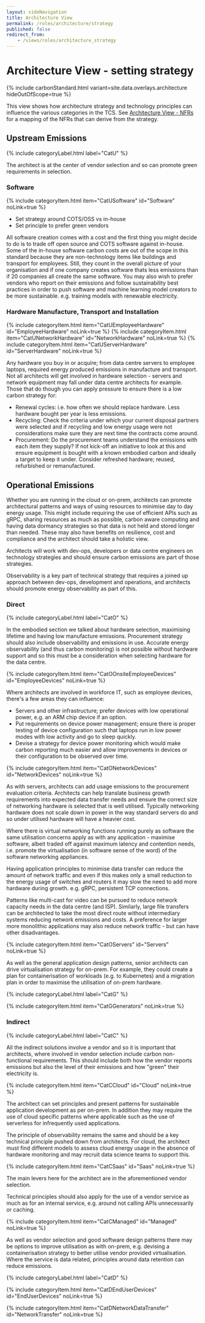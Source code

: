 ```yaml
---
layout: sideNavigation
title: Architecture View
permalink: /roles/architecture/strategy
published: false
redirect_from:
    - /views/roles/architecture_strategy
---
```


# Architecture View - setting strategy

{% include carbonStandard.html variant=site.data.overlays.architecture hideOutOfScope=true %}

This view shows how architecture strategy and technology principles can influence the various categories in the TCS. See [Architecture View - NFRs](/roles/architecture_nfrs) for a mapping of the NFRs that can derive from the strategy.

## Upstream Emissions

{% include categoryLabel.html label="CatU" %}

The architect is at the center of vendor selection and so can promote green requirements in selection.

### Software

{% include categoryItem.html item="CatUSoftware" id="Software" noLink=true %}

- Set strategy around COTS/OSS vs in-house
- Set principle to prefer green vendors
 
All software creation comes with a cost and the first thing you might decide to do is to trade off open source and COTS software against in-house. Some of the in-house software carbon costs are out of the scope in this standard because they are non-technology items like buildings and transport for employees. Still, they count in the overall picture of your organisation and if one company creates software thats less emissions than if 20 companies all create the same software. You may also wish to prefer vendors who report on their emissions and follow sustainability best practices in order to push software and machine learning model creators to be more sustainable. e.g. training models with renewable electricity.

### Hardware Manufacture, Transport and Installation
{% include categoryItem.html item="CatUEmployeeHardware" id="EmployeeHardware" noLink=true %}
{% include categoryItem.html item="CatUNetworkHardware" id="NetworkHardware" noLink=true %}
{% include categoryItem.html item="CatUServerHardware" id="ServerHardware" noLink=true %}

Any hardware you buy in or acquire; from data centre servers to employee laptops, required energy produced emissions in manufacture and transport. Not all architects will get involved in hardware selection - servers and network equipment may fall under data centre architects for example. Those that do though you can apply pressure to ensure there is a low carbon strategy for:

- Renewal cycles: i.e. how often we should replace hardware. Less hardware bought per year is less emissions.
- Recycling: Check the criteria under which your current disposal partners were selected and if recycling and low energy usage were not considerations make sure they are next time the contracts come around.
- Procurement: Do the procurement teams understand the emissions with each item they supply? If not kick-off an initiative to look at this and ensure equipment is bought with a known embodied carbon and ideally a target to keep it under. Consider refreshed hardware; reused, refurbished or remanufactured.

## Operational Emissions

Whether you are running in the cloud or on-prem, architects can promote architectural patterns and ways of using resources to minimise day to day energy usage. This might include requiring the use of efficient APIs such as gRPC, sharing resources as much as possible, carbon aware computing and having data dormancy strategies so that data is not held and stored longer than needed. These may also have benefits on resilience, cost and compliance and the architect should take a holistic view.

Architects will work with dev-ops, developers or data centre engineers on technology strategies and should ensure carbon emissions are part of those strategies.

Observability is a key part of technical strategy that requires a joined up approach between dev-ops, development and operations, and architects should promote energy observability as part of this.

### Direct
{% include categoryLabel.html label="CatO" %}

In the embodied section we talked about hardware selection, maximising lifetime and having low manufacture emissions. Procurement strategy should also include observability and emissions in use. Accurate energy observability (and thus carbon monitoring) is not possible without hardware support and so this must be a consideration when selecting hardware for the data centre.

{% include categoryItem.html item="CatOOnsiteEmployeeDevices" id="EmployeeDevices" noLink=true %}
  
Where architects are involved in workforce IT, such as employee devices, there's a few areas they can influence:

- Servers and other infrastructure; prefer devices with low operational power, e.g. an ARM chip device if an option.
- Put requirements on device power management; ensure there is proper testing of device configuration such that laptops run in low power modes with low activity and go to sleep quickly.
- Devise a strategy for device power monitoring which would make carbon reporting much easier and allow improvements in devices or their configuration to be observed over time.

{% include categoryItem.html item="CatONetworkDevices" id="NetworkDevices" noLink=true %}

As with servers, architects can add usage emissions to the procurement evaluation criteria. Architects can help translate business growth requirements into expected data transfer needs and ensure the correct size of networking hardware is selected that is well utilised. Typically networking hardware does not scale down in power in the way standard servers do and so under utilised hardware will have a heavier cost.

Where there is virtual networking functions running purely as software the same utilisation concerns apply as with any application - maximise software, albeit traded off against maximum latency and contention needs, i.e. promote the virtualisation (in software sense of the word) of the software networking appliances.

Having application principles to minimise data transfer can reduce the amount of network traffic and even if this makes only a small reduction to the energy usage of switches and routers it may slow the need to add more hardware during growth. e.g. gRPC, persistent TCP connections.

Patterns like multi-cast for video can be pursued to reduce network capacity needs in the data centre (and ISP). Similarly, large file transfers can be architected to take the most direct route without intermediary systems reducing network emissions and costs. A preference for larger more monolithic applications may also reduce network traffic - but can have other disadvantages.

{% include categoryItem.html item="CatOServers" id="Servers" noLink=true %}

As well as the general application design patterns, senior architects can drive virtualisation strategy for on-prem. For example, they could create a plan for containerisation of workloads (e.g. to Kubernetes) and a migration plan in order to maximise the utilisation of on-prem hardware.

{% include categoryLabel.html label="CatG" %}
  
{% include categoryItem.html item="CatGGenerators" noLink=true %}

### Indirect

{% include categoryLabel.html label="CatC" %}

All the indirect solutions involve a vendor and so it is important that architects, where involved in vendor selection include carbon non-functional requirements. This should include both how the vendor reports emissions but also the level of their emissions and how "green" their electricity is.

{% include categoryItem.html item="CatCCloud" id="Cloud" noLink=true %}

The architect can set principles and present patterns for sustainable application development as per on-prem. In addition they may require the use of cloud specific patterns where applicable such as the use of serverless for infrequently used applications.

The principle of observability remains the same and should be a key technical principle pushed down from architects. For cloud, the architect must find different models to assess cloud energy usage in the absence of hardware monitoring and may recruit data science teams to support this.

{% include categoryItem.html item="CatCSaas" id="Saas" noLink=true %}

The main levers here for the architect are in the aforementioned vendor selection.

Technical principles should also apply for the use of a vendor service as much as for an internal service, e.g. around not calling APIs unnecessarily or caching.

{% include categoryItem.html item="CatCManaged" id="Managed" noLink=true %}

As well as vendor selection and good software design patterns there may be options to improve utilisation as with on-prem, e.g. devising a containerisation strategy to better utilise vendor provided virtualisation. Where the service is data related, principles around data retention can reduce emissions.

{% include categoryLabel.html label="CatD" %}

{% include categoryItem.html item="CatDEndUserDevices" id="EndUserDevices" noLink=true %}

{% include categoryItem.html item="CatDNetworkDataTransfer" id="NetworkTransfer" noLink=true %}
